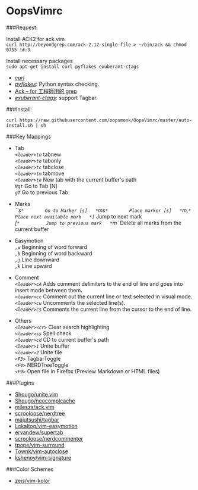 OopsVimrc
=========

###Request:  

Install ACK2 for ack.vim  
`curl http://beyondgrep.com/ack-2.12-single-file > ~/bin/ack && chmod 0755 !#:3`

Install necessary packages  
`sudo apt-get install curl pyflakes exuberant-ctags`  


* [*curl*](http://curl.haxx.se/)  
* [*pyflakes*](https://pypi.python.org/pypi/pyflakes): Python syntax checking.    
* [Ack – for 工程師用的 grep](http://brooky.cc/2012/09/28/ack-for-%E5%B7%A5%E7%A8%8B%E5%B8%AB%E7%94%A8%E7%9A%84-grep/)   
* [*exuberant-ctags*](http://ctags.sourceforge.net/): support Tagbar.  

###Install:  

`curl https://raw.githubusercontent.com/oopsmonk/OopsVimrc/master/auto-install.sh | sh`


###Key Mappings  
* Tab   
*`<leader>tn`*  tabnew  
*`<leader>to`*  tabonly   
*`<leader>tc`*  tabclose  
*`<leader>tm`*  tabmove  
*`<leader>te`*  New tab with the current buffer's path  
*`Ngt`*        Go to Tab [N]  
*`gT`*         Go to previous Tab   

* Marks   
*``s`*        Go to Marker [s]  
*`ms`*        Place marker [s]  
*`m,`*        Place next available mark  
*]`*          Jump to next mark   
*[`*          Jump to previous mark  
*`m<space>`*  Delete all marks from the current buffer  

* Easymotion   
*`,w`*  Beginning of word forward  
*`,b`*  Beginning of word backward   
*`,j`*  Line downward  
*`,k`*  Line upward  

* Comment  
*`<leader>cA`*  Adds comment delimiters to the end of line and goes into insert mode between them.  
*`<leader>cc`*  Comment out the current line or text selected in visual mode.  
*`<leader>cu`*  Uncomments the selected line(s).  
*`<leader>c$`*  Comments the current line from the cursor to the end of line.  


* Others   
*`<leader><cr>`* Clear search highlighting  
*`<leader>ss`*  Spell check   
*`<leader>cd`*  CD to current buffer's path  
*`<leader>1`*   Unite buffer  
*`<leader>2`*   Unite file  
*`<F3>`*        TagbarToggle  
*`<F4>`*        NERDTreeToggle  
*`<F9>`*        Open file in Firefox (Preview Markdown or HTML files)  

###Plugins

* [Shougo/unite.vim](https://github.com/Shougo/unite.vim)
* [Shougo/neocomplcache](https://github.com/Shougo/neocomplcache)
* [mileszs/ack.vim](https://github.com/mileszs/ack.vim)
* [scrooloose/nerdtree](https://github.com/scrooloose/nerdtree)
* [majutsushi/tagbar](https://github.com/majutsushi/tagbar)
* [Lokaltog/vim-easymotion](https://github.com/Lokaltog/vim-easymotion)
* [ervandew/supertab](https://github.com/ervandew/supertab)
* [scrooloose/nerdcommenter](https://github.com/scrooloose/nerdcommenter)
* [tpope/vim-surround](https://github.com/tpope/vim-surround)
* [Townk/vim-autoclose](https://github.com/Townk/vim-autoclose)
* [kshenoy/vim-signature](https://github.com/kshenoy/vim-signature)

###Color Schemes  

* [zeis/vim-kolor](https://github.com/zeis/vim-kolor)
